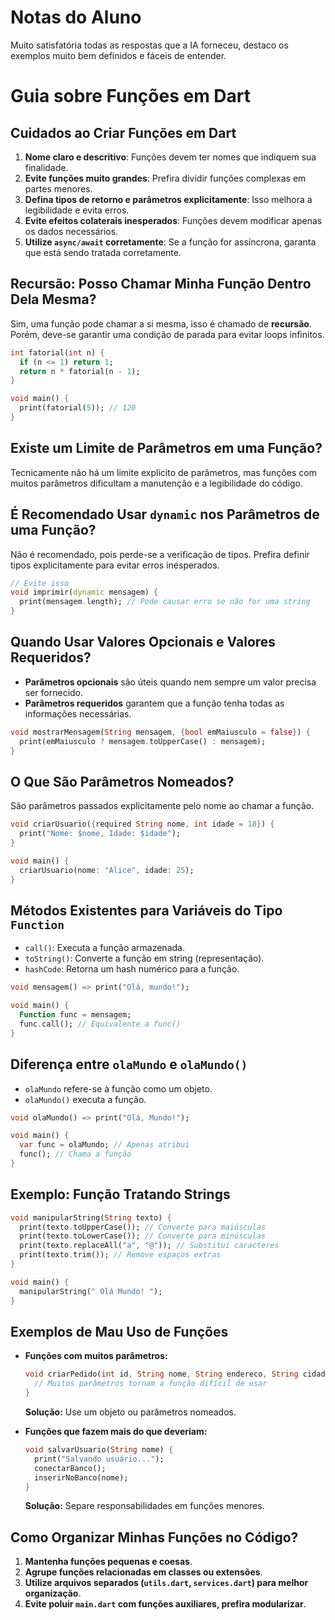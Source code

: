 # Notas do Aluno
Muito satisfatória todas as respostas que a IA forneceu, destaco os exemplos muito bem definidos e fáceis de entender.

# Guia sobre Funções em Dart

## Cuidados ao Criar Funções em Dart

1. **Nome claro e descritivo**: Funções devem ter nomes que indiquem sua finalidade.
2. **Evite funções muito grandes**: Prefira dividir funções complexas em partes menores.
3. **Defina tipos de retorno e parâmetros explicitamente**: Isso melhora a legibilidade e evita erros.
4. **Evite efeitos colaterais inesperados**: Funções devem modificar apenas os dados necessários.
5. **Utilize `async/await` corretamente**: Se a função for assíncrona, garanta que está sendo tratada corretamente.

## Recursão: Posso Chamar Minha Função Dentro Dela Mesma?

Sim, uma função pode chamar a si mesma, isso é chamado de **recursão**. Porém, deve-se garantir uma condição de parada para evitar loops infinitos.

```dart
int fatorial(int n) {
  if (n <= 1) return 1;
  return n * fatorial(n - 1);
}

void main() {
  print(fatorial(5)); // 120
}
```

## Existe um Limite de Parâmetros em uma Função?

Tecnicamente não há um limite explícito de parâmetros, mas funções com muitos parâmetros dificultam a manutenção e a legibilidade do código.

## É Recomendado Usar `dynamic` nos Parâmetros de uma Função?

Não é recomendado, pois perde-se a verificação de tipos. Prefira definir tipos explicitamente para evitar erros inesperados.

```dart
// Evite isso
void imprimir(dynamic mensagem) {
  print(mensagem.length); // Pode causar erro se não for uma string
}
```

## Quando Usar Valores Opcionais e Valores Requeridos?

- **Parâmetros opcionais** são úteis quando nem sempre um valor precisa ser fornecido.
- **Parâmetros requeridos** garantem que a função tenha todas as informações necessárias.

```dart
void mostrarMensagem(String mensagem, {bool emMaiusculo = false}) {
  print(emMaiusculo ? mensagem.toUpperCase() : mensagem);
}
```

## O Que São Parâmetros Nomeados?

São parâmetros passados explicitamente pelo nome ao chamar a função.

```dart
void criarUsuario({required String nome, int idade = 18}) {
  print("Nome: $nome, Idade: $idade");
}

void main() {
  criarUsuario(nome: "Alice", idade: 25);
}
```

## Métodos Existentes para Variáveis do Tipo `Function`

- `call()`: Executa a função armazenada.
- `toString()`: Converte a função em string (representação).
- `hashCode`: Retorna um hash numérico para a função.

```dart
void mensagem() => print("Olá, mundo!");

void main() {
  Function func = mensagem;
  func.call(); // Equivalente a func()
}
```

## Diferença entre `olaMundo` e `olaMundo()`

- `olaMundo` refere-se à função como um objeto.
- `olaMundo()` executa a função.

```dart
void olaMundo() => print("Olá, Mundo!");

void main() {
  var func = olaMundo; // Apenas atribui
  func(); // Chama a função
}
```

## Exemplo: Função Tratando Strings

```dart
void manipularString(String texto) {
  print(texto.toUpperCase()); // Converte para maiúsculas
  print(texto.toLowerCase()); // Converte para minúsculas
  print(texto.replaceAll("a", "@")); // Substitui caracteres
  print(texto.trim()); // Remove espaços extras
}

void main() {
  manipularString(" Olá Mundo! ");
}
```

## Exemplos de Mau Uso de Funções

- **Funções com muitos parâmetros:**
  ```dart
  void criarPedido(int id, String nome, String endereco, String cidade, String estado, String cep) {
    // Muitos parâmetros tornam a função difícil de usar
  }
  ```
  **Solução:** Use um objeto ou parâmetros nomeados.

- **Funções que fazem mais do que deveriam:**
  ```dart
  void salvarUsuario(String nome) {
    print("Salvando usuário...");
    conectarBanco();
    inserirNoBanco(nome);
  }
  ```
  **Solução:** Separe responsabilidades em funções menores.

## Como Organizar Minhas Funções no Código?

1. **Mantenha funções pequenas e coesas**.
2. **Agrupe funções relacionadas em classes ou extensões**.
3. **Utilize arquivos separados (`utils.dart`, `services.dart`) para melhor organização**.
4. **Evite poluir `main.dart` com funções auxiliares, prefira modularizar**.

